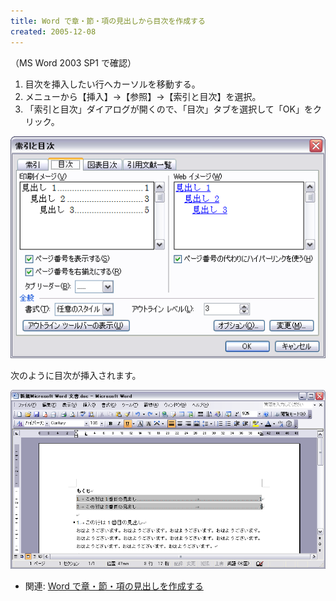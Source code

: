 ```yaml
---
title: Word で章・節・項の見出しから目次を作成する
created: 2005-12-08
---
```


（MS Word 2003 SP1 で確認）

1. 目次を挿入したい行へカーソルを移動する。
2. メニューから【挿入】→【参照】→【索引と目次】を選択。
3. 「索引と目次」ダイアログが開くので、「目次」タブを選択して「OK」をクリック。

![create-toc1.png](./create-toc1.png)

次のように目次が挿入されます。

![create-toc2.png](./create-toc2.png)

- 関連: [Word で章・節・項の見出しを作成する](./create-chapter.html)

